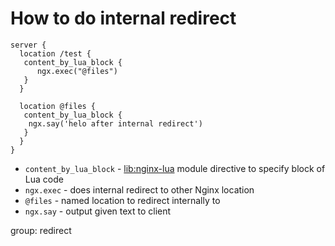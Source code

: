 # How to do internal redirect

```nginx
server {
  location /test {
   content_by_lua_block {
      ngx.exec("@files")
   }
  }
  
  location @files {
   content_by_lua_block {
    ngx.say('helo after internal redirect')
   }
  }
}
```

- `content_by_lua_block` - [lib:nginx-lua](/nginx-lua/how-to-install-nginx-lua-module-in-ubuntu-ubuntuversion) module directive to specify block of Lua code
- `ngx.exec` - does internal redirect to other Nginx location
- `@files` - named location to redirect internally to
- `ngx.say` - output given text to client

group: redirect


